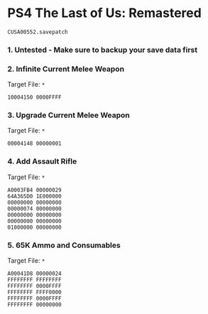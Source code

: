 # PS4 The Last of Us: Remastered

`CUSA00552.savepatch`

### 1. Untested - Make sure to backup your save data first
### 2. Infinite Current Melee Weapon

Target File: `*`

```
10004150 0000FFFF
```

### 3. Upgrade Current Melee Weapon

Target File: `*`

```
00004148 00000001
```

### 4. Add Assault Rifle

Target File: `*`

```
A0003FB4 00000029
64A365D0 1E000000
00000000 00000000
00000074 00000000
00000000 00000000
00000000 00000000
01000000 00000000
```

### 5. 65K Ammo and Consumables

Target File: `*`

```
A00041D8 00000024
FFFFFFFF FFFFFFFF
FFFFFFFF 0000FFFF
FFFFFFFF FFFF0000
FFFFFFFF 0000FFFF
FFFFFFFF 00000000
```

